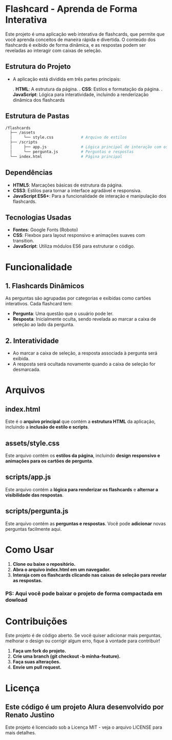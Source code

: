 # Flashcard - Aprenda de Forma Interativa

Este projeto é uma aplicação web interativa de flashcards, que permite que você aprenda conceitos de maneira rápida e divertida. O conteúdo dos flashcards é exibido de forma dinâmica, e as respostas podem ser reveladas ao interagir com caixas de seleção.

## Estrutura do Projeto
- A aplicação está dividida em três partes principais:

  . **HTML**: A estrutura da página.
  . **CSS**: Estilos e formatação da página.
  . **JavaScript**: Lógica para interatividade, incluindo a renderização dinâmica dos flashcards

## Estrutura de Pastas

```bash
/flashcards
  ├── /assets
  │     └── style.css            # Arquivo de estilos
  ├── /scripts
  │     ├── app.js               # Lógica principal de interação com os flashcards
  │     └── pergunta.js          # Perguntas e respostas
  └── index.html                 # Página principal
```

## Dependências

  + **HTML5**: Marcações básicas de estrutura da página.
  + **CSS3**: Estilos para tornar a interface agradável e responsiva.
  + **JavaScript ES6+**: Para a funcionalidade de interação e manipulação dos flashcards.

## Tecnologias Usadas

  + **Fontes**: Google Fonts (Roboto)
  + **CSS**: Flexbox para layout responsivo e animações suaves com transition.
  + **JavaScript**: Utiliza módulos ES6 para estruturar o código.

# Funcionalidade

## 1. Flashcards Dinâmicos
As perguntas são agrupadas por categorias e exibidas como cartões interativos. Cada flashcard tem:

  - **Pergunta**: Uma questão que o usuário pode ler.
  - **Resposta**: Inicialmente oculta, sendo revelada ao marcar a caixa de seleção ao lado da pergunta.
## 2. Interatividade
  
  - Ao marcar a caixa de seleção, a resposta associada à pergunta será exibida.
  - A resposta será ocultada novamente quando a caixa de seleção for desmarcada.

# Arquivos

## index.html
Este é o **arquivo principal** que contém a **estrutura HTML** da aplicação, incluindo a **inclusão de estilo e scripts**.

## assets/style.css
Este arquivo contém os **estilos da página**, incluindo **design responsivo e animações para os cartões de pergunta**.

## scripts/app.js
Este arquivo contém a **lógica para renderizar os flashcards** e **alternar a visibilidade das respostas**.

## scripts/pergunta.js
Este arquivo contém as **perguntas e respostas**. Você pode **adicionar** novas perguntas facilmente aqui.

# Como Usar
1. **Clone ou baixe o repositório.**
2. **Abra o arquivo index.html em um navegador.**
3. **Interaja com os flashcards clicando nas caixas de seleção para revelar as respostas.**

### PS: Aqui você pode baixar o projeto de forma compactada em dowload

# Contribuições
Este projeto é de código aberto. Se você quiser adicionar mais perguntas, melhorar o design ou corrigir algum erro, fique à vontade para contribuir!

1. **Faça um fork do projeto.**
2. **Crie uma branch (git checkout -b minha-feature).**
3. **Faça suas alterações.**
4. **Envie um pull request.**

# Licença
## Este código é um projeto Alura desenvolvido por Renato Justino
Este projeto é licenciado sob a Licença MIT - veja o arquivo LICENSE para mais detalhes.
